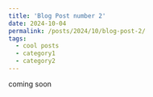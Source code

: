 ```yaml
---
title: 'Blog Post number 2'
date: 2024-10-04
permalink: /posts/2024/10/blog-post-2/
tags:
  - cool posts
  - category1
  - category2
---
```


coming soon
